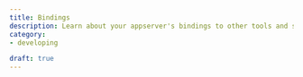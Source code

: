 ```yaml
---
title: Bindings
description: Learn about your appserver's bindings to other tools and services
category:
- developing

draft: true
---
```

